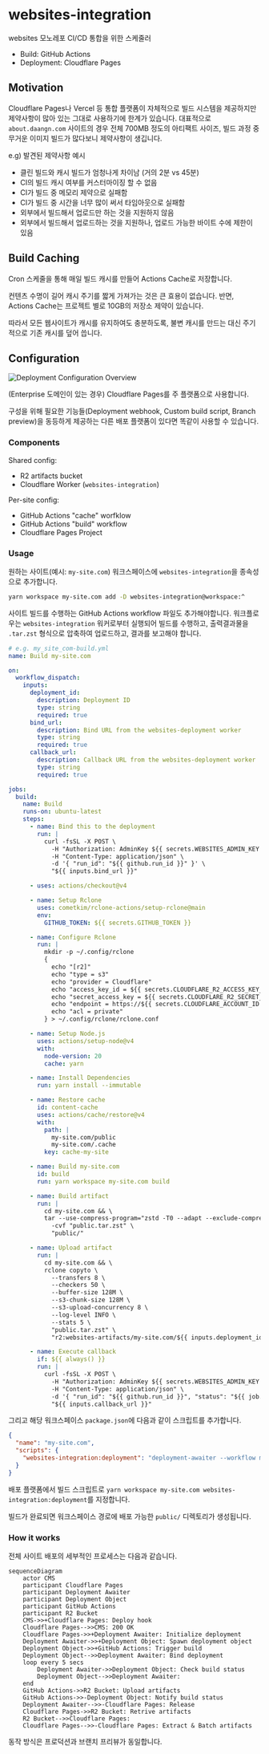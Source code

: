 # websites-integration

websites 모노레포 CI/CD 통합을 위한 스케줄러

- Build: GitHub Actions
- Deployment: Cloudflare Pages

## Motivation

Cloudflare Pages나 Vercel 등 통합 플랫폼이 자체적으로 빌드 시스템을 제공하지만 제약사항이 많아 있는 그대로 사용하기에 한계가 있습니다. 대표적으로 `about.daangn.com` 사이트의 경우 전체 700MB 정도의 아티팩트 사이즈, 빌드 과정 중 무거운 이미지 빌드가 많다보니 제약사항이 생깁니다.

e.g) 발견된 제약사항 예시

- 클린 빌드와 캐시 빌드가 엄청나게 차이남 (거의 2분 vs 45분)
- CI의 빌드 캐시 여부를 커스터마이징 할 수 없음
- CI가 빌드 중 메모리 제약으로 실패함
- CI가 빌드 중 시간을 너무 많이 써서 타임아웃으로 실패함
- 외부에서 빌드해서 업로드만 하는 것을 지원하지 않음
- 외부에서 빌드해서 업로드하는 것을 지원하나, 업로드 가능한 바이트 수에 제한이 있음

## Build Caching

Cron 스케줄을 통해 매일 빌드 캐시를 만들어 Actions Cache로 저장합니다.

컨텐츠 수명이 길어 캐시 주기를 짧게 가져가는 것은 큰 효용이 없습니다. 반면, Actions Cache는 프로젝트 별로 10GB의 저장소 제약이 있습니다.

따라서 모든 웹사이트가 캐시를 유지하여도 충분하도록, 불변 캐시를 만드는 대신 주기적으로 기존 캐시를 덮어 씁니다.

## Configuration

![Deployment Configuration Overview](https://github.com/daangn/websites/tree/main/_docs/images/deployment-configuration-overview.png)

(Enterprise 도메인이 있는 경우) Cloudflare Pages를 주 플랫폼으로 사용합니다.

구성을 위해 필요한 기능들(Deployment webhook, Custom build script, Branch preview)을 동등하게 제공하는 다른 배포 플랫폼이 있다면 똑같이 사용할 수 있습니다.

### Components

Shared config:

- R2 artifacts bucket
- Cloudflare Worker (`websites-integration`)

Per-site config:

- GitHub Actions "cache" worfklow
- GitHub Actions "build" workflow
- Cloudflare Pages Project

### Usage

원하는 사이트(예시: `my-site.com`) 워크스페이스에 `websites-integration`을 종속성으로 추가합니다.

```bash
yarn workspace my-site.com add -D websites-integration@workspace:^
```

사이트 빌드를 수행하는 GitHub Actions workflow 파일도 추가해야합니다. 워크플로우는 `websites-integration` 워커로부터 실행되어 빌드를 수행하고,  출력결과물을 `.tar.zst` 형식으로 압축하여 업로드하고, 결과를 보고해야 합니다.

```yml
# e.g. my_site_com-build.yml
name: Build my-site.com

on:
  workflow_dispatch:
    inputs:
      deployment_id:
        description: Deployment ID
        type: string
        required: true
      bind_url:
        description: Bind URL from the websites-deployment worker
        type: string
        required: true
      callback_url:
        description: Callback URL from the websites-deployment worker
        type: string
        required: true

jobs:
  build:
    name: Build
    runs-on: ubuntu-latest
    steps:
      - name: Bind this to the deployment
        run: |
          curl -fsSL -X POST \
            -H "Authorization: AdminKey ${{ secrets.WEBSITES_ADMIN_KEY }}" \
            -H "Content-Type: application/json" \
            -d '{ "run_id": "${{ github.run_id }}" }' \
            "${{ inputs.bind_url }}"

      - uses: actions/checkout@v4

      - name: Setup Rclone
        uses: cometkim/rclone-actions/setup-rclone@main
        env:
          GITHUB_TOKEN: ${{ secrets.GITHUB_TOKEN }}

      - name: Configure Rclone
        run: |
          mkdir -p ~/.config/rclone
          {
            echo "[r2]"
            echo "type = s3"
            echo "provider = Cloudflare"
            echo "access_key_id = ${{ secrets.CLOUDFLARE_R2_ACCESS_KEY_ID }}"
            echo "secret_access_key = ${{ secrets.CLOUDFLARE_R2_SECRET_ACCESS_KEY }}"
            echo "endpoint = https://${{ secrets.CLOUDFLARE_ACCOUNT_ID }}.r2.cloudflarestorage.com"
            echo "acl = private"
          } > ~/.config/rclone/rclone.conf

      - name: Setup Node.js
        uses: actions/setup-node@v4
        with:
          node-version: 20
          cache: yarn

      - name: Install Dependencies
        run: yarn install --immutable

      - name: Restore cache
        id: content-cache
        uses: actions/cache/restore@v4
        with:
          path: |
            my-site.com/public
            my-site.com/.cache
          key: cache-my-site

      - name: Build my-site.com
        id: build
        run: yarn workspace my-site.com build

      - name: Build artifact
        run: |
          cd my-site.com && \
          tar --use-compress-program="zstd -T0 --adapt --exclude-compressed" \
            -cvf "public.tar.zst" \
            "public/"

      - name: Upload artifact
        run: |
          cd my-site.com && \
          rclone copyto \
            --transfers 8 \
            --checkers 50 \
            --buffer-size 128M \
            --s3-chunk-size 128M \
            --s3-upload-concurrency 8 \
            --log-level INFO \
            --stats 5 \
            "public.tar.zst" \
            "r2:websites-artifacts/my-site.com/${{ inputs.deployment_id }}.tar.zst"

      - name: Execute callback
        if: ${{ always() }}
        run: |
          curl -fsSL -X POST \
            -H "Authorization: AdminKey ${{ secrets.WEBSITES_ADMIN_KEY }}" \
            -H "Content-Type: application/json" \
            -d '{ "run_id": "${{ github.run_id }}", "status": "${{ job.status }}", "artifact_name": "my-site.com/${{ inputs.deployment_id }}.tar.zst" }' \
            "${{ inputs.callback_url }}"
```

그리고 해당 워크스페이스 `package.json`에 다음과 같이 스크립트를 추가합니다.

```json
{
  "name": "my-site.com",
  "scripts": {
    "websites-integration:deployment": "deployment-awaiter --workflow my-site-com-build.yml"
  }
}
```

배포 플랫폼에서 빌드 스크립트로 `yarn workspace my-site.com websites-integration:deployment`를 지정합니다.

빌드가 완료되면 워크스페이스 경로에 배포 가능한 `public/` 디렉토리가 생성됩니다.

### How it works

전체 사이트 배포의 세부적인 프로세스는 다음과 같습니다.

```mermaid
sequenceDiagram
    actor CMS
    participant Cloudflare Pages
    participant Deployment Awaiter
    participant Deployment Object
    participant GitHub Actions
    participant R2 Bucket
    CMS->>+Cloudflare Pages: Deploy hook
    Cloudflare Pages-->>CMS: 200 OK
    Cloudflare Pages->>+Deployment Awaiter: Initialize deployment
    Deployment Awaiter->>+Deployment Object: Spawn deployment object
    Deployment Object->>+GitHub Actions: Trigger build
    Deployment Object-->>Deployment Awaiter: Bind deployment
    loop every 5 secs
        Deployment Awaiter->>Deployment Object: Check build status
        Deployment Object-->>Deployment Awaiter: 
    end
    GitHub Actions->>R2 Bucket: Upload artifacts
    GitHub Actions->>-Deployment Object: Notify build status
    Deployment Awaiter-->>-Cloudflare Pages: Release
    Cloudflare Pages->>R2 Bucket: Retrive artifacts
    R2 Bucket-->>Cloudflare Pages: 
    Cloudflare Pages-->>-Cloudflare Pages: Extract & Batch artifacts
```

동작 방식은 프로덕션과 브랜치 프리뷰가 동일합니다.
